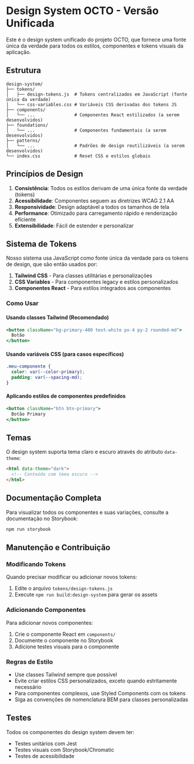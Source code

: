 # Design System OCTO - Versão Unificada

Este é o design system unificado do projeto OCTO, que fornece uma fonte única da verdade para todos os estilos, componentes e tokens visuais da aplicação.

## Estrutura

```
design-system/
├── tokens/
│   ├── design-tokens.js  # Tokens centralizados em JavaScript (fonte única da verdade)
│   └── css-variables.css # Variáveis CSS derivadas dos tokens JS
├── components/
│   └── ...               # Componentes React estilizados (a serem desenvolvidos)
├── foundations/
│   └── ...               # Componentes fundamentais (a serem desenvolvidos)
├── patterns/
│   └── ...               # Padrões de design reutilizáveis (a serem desenvolvidos)
└── index.css             # Reset CSS e estilos globais
```

## Princípios de Design

1. **Consistência**: Todos os estilos derivam de uma única fonte da verdade (tokens)
2. **Acessibilidade**: Componentes seguem as diretrizes WCAG 2.1 AA
3. **Responsividade**: Design adaptável a todos os tamanhos de tela
4. **Performance**: Otimizado para carregamento rápido e renderização eficiente
5. **Extensibilidade**: Fácil de estender e personalizar

## Sistema de Tokens

Nosso sistema usa JavaScript como fonte única da verdade para os tokens de design, que são então usados por:

1. **Tailwind CSS** - Para classes utilitárias e personalizações
2. **CSS Variables** - Para componentes legacy e estilos personalizados
3. **Componentes React** - Para estilos integrados aos componentes

### Como Usar

#### Usando classes Tailwind (Recomendado)
```jsx
<button className="bg-primary-400 text-white px-4 py-2 rounded-md">
  Botão
</button>
```

#### Usando variáveis CSS (para casos específicos)
```css
.meu-componente {
  color: var(--color-primary);
  padding: var(--spacing-md);
}
```

#### Aplicando estilos de componentes predefinidos
```jsx
<button className="btn btn-primary">
  Botão Primary
</button>
```

## Temas

O design system suporta tema claro e escuro através do atributo `data-theme`:

```html
<html data-theme="dark">
  <!-- Conteúdo com tema escuro -->
</html>
```

## Documentação Completa

Para visualizar todos os componentes e suas variações, consulte a documentação no Storybook:

```bash
npm run storybook
```

## Manutenção e Contribuição

### Modificando Tokens

Quando precisar modificar ou adicionar novos tokens:

1. Edite o arquivo `tokens/design-tokens.js`
2. Execute `npm run build:design-system` para gerar os assets

### Adicionando Componentes

Para adicionar novos componentes:

1. Crie o componente React em `components/`
2. Documente o componente no Storybook
3. Adicione testes visuais para o componente

### Regras de Estilo

- Use classes Tailwind sempre que possível
- Evite criar estilos CSS personalizados, exceto quando estritamente necessário
- Para componentes complexos, use Styled Components com os tokens
- Siga as convenções de nomenclatura BEM para classes personalizadas

## Testes

Todos os componentes do design system devem ter:

- Testes unitários com Jest
- Testes visuais com Storybook/Chromatic
- Testes de acessibilidade